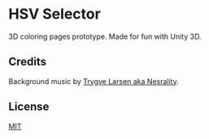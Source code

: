 # HSV Selector

3D coloring pages prototype. Made for fun with Unity 3D.

## Credits

Background music by [Trygve Larsen aka Nesrality](https://pixabay.com/users/nesrality-22721863/?tab=audio&utm_source=link-attribution&utm_medium=referral&utm_campaign=audio&utm_content=13237).


## License
[MIT](https://github.com/kardamoony/hsv_color_selector/blob/master/LICENSE.txt)
